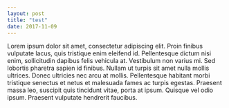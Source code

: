 ```yaml
---
layout: post
title: "test"
date: 2017-11-09
---
```


Lorem ipsum dolor sit amet, consectetur adipiscing elit. Proin finibus vulputate lacus, quis tristique enim eleifend id. Pellentesque dictum nisi enim, sollicitudin dapibus felis vehicula at. Vestibulum non varius mi. Sed lobortis pharetra sapien id finibus. Nullam ut turpis sit amet nulla mollis ultrices. Donec ultricies nec arcu at mollis. Pellentesque habitant morbi tristique senectus et netus et malesuada fames ac turpis egestas. Praesent massa leo, suscipit quis tincidunt vitae, porta at ipsum. Quisque vel odio ipsum. Praesent vulputate hendrerit faucibus. 
